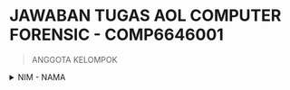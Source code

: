 # JAWABAN TUGAS AOL COMPUTER FORENSIC - COMP6646001

</details>

> ANGGOTA KELOMPOK

<details>
  
  <br>
  <summary>NIM - NAMA</summary>
  
  |No.|NIM|NAMA|
  |:-:|:------:|:------:|:------:|
  |1. |2540120603|Nicolas Saputra Gunawan|
  |2. |2540124740|Satya Kusuma|
  |3. |2540124620|Jeffrey Jingga|
  |4. |2540119633|Mikael Wiryamanta Wijaya|
  |5. |2540115181|Pitra Winarianto|
</details>
